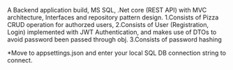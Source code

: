A Backend application build, MS SQL, .Net core (REST API) with MVC architecture, Interfaces and repository pattern design.
1.Consists of Pizza CRUD operation for authorzed users, 
2.Consists of User (Registration, Login) implemented with JWT Authentication, and makes use of DTOs to avoid password been passed through obj.
3.Consists of password hashing

*Move to appsettings.json and enter your local SQL DB connection string to connect.
